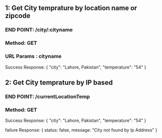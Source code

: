 ## 1:  Get City temprature by location name or zipcode
### END POINT:  /city/:cityname

### Method: GET
### URL Params : cityname

Success Response:
{
  "city": "Lahore, Pakistan",
  "temperature": "54"
}

## 2:  Get City temprature by IP based
### END POINT: /currentLocationTemp
### Method: GET

Success Response:
{
  "city": "Lahore, Pakistan",
  "temperature": "54"
}

failure Response: {
         status: false,
        message: "City not found by Ip Address"
}
